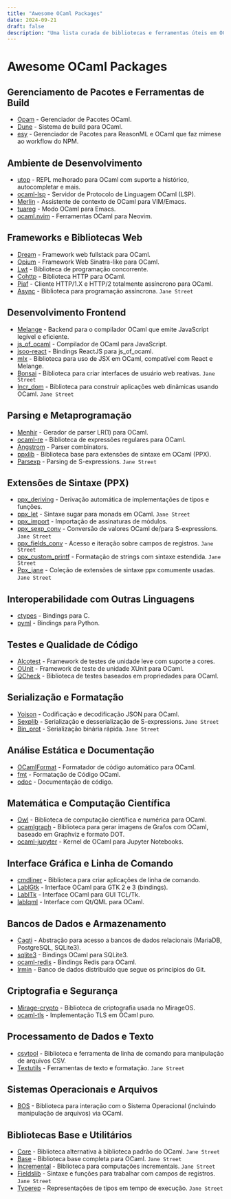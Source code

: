 ```yaml
---
title: "Awesome OCaml Packages"
date: 2024-09-21
draft: false
description: "Uma lista curada de bibliotecas e ferramentas úteis em OCaml"
---
```


# Awesome OCaml Packages

## Gerenciamento de Pacotes e Ferramentas de Build
- [Opam](https://opam.ocaml.org) - Gerenciador de Pacotes OCaml.
- [Dune](https://dune.build) - Sistema de build para OCaml.
- [esy](http://esy.sh/) - Gerenciador de Pacotes para ReasonML e OCaml que faz mimese ao workflow do NPM.

## Ambiente de Desenvolvimento
- [utop](https://github.com/ocaml-community/utop) - REPL melhorado para OCaml com suporte a histórico, autocompletar e mais.
- [ocaml-lsp](https://github.com/ocaml/ocaml-lsp) - Servidor de Protocolo de Linguagem OCaml (LSP).
- [Merlin](https://github.com/ocaml/merlin) - Assistente de contexto de OCaml para VIM/Emacs.
- [tuareg](https://github.com/ocaml/tuareg) - Modo OCaml para Emacs.
- [ocaml.nvim](https://github.com/tjdevries/ocaml.nvim) - Ferramentas OCaml para Neovim.

## Frameworks e Bibliotecas Web
- [Dream](https://aantron.github.io/dream/) - Framework web fullstack para OCaml.
- [Opium](https://github.com/rgrinberg/opium) - Framework Web Sinatra-like para OCaml.
- [Lwt](https://github.com/ocsigen/lwt) - Biblioteca de programação concorrente.
- [Cohttp](https://github.com/mirage/ocaml-cohttp) - Biblioteca HTTP para OCaml.
- [Piaf](https://github.com/anmonteiro/piaf) - Cliente HTTP/1.X e HTTP/2 totalmente assíncrono para OCaml.
- [Async](https://github.com/janestreet/async) - Biblioteca para programação assíncrona. `Jane Street`

## Desenvolvimento Frontend
- [Melange](https://github.com/melange-re/melange) - Backend para o compilador OCaml que emite JavaScript legível e eficiente.
- [js_of_ocaml](https://github.com/ocsigen/js_of_ocaml) - Compilador de OCaml para JavaScript.
- [jsoo-react](https://github.com/ml-in-barcelona/jsoo-react) - Bindings ReactJS para js_of_ocaml.
- [mlx](https://github.com/ocaml-mlx/mlx) - Biblioteca para uso de JSX em OCaml, compatível com React e Melange.
- [Bonsai](https://github.com/janestreet/bonsai) - Biblioteca para criar interfaces de usuário web reativas. `Jane Street`
- [Incr_dom](https://github.com/janestreet/incr_dom) - Biblioteca para construir aplicações web dinâmicas usando OCaml. `Jane Street`

## Parsing e Metaprogramação 
- [Menhir](http://gallium.inria.fr/~fpottier/menhir/) - Gerador de parser LR(1) para OCaml.
- [ocaml-re](https://github.com/ocaml/ocaml-re) - Biblioteca de expressões regulares para OCaml.
- [Angstrom](https://github.com/inhabitedtype/angstrom) - Parser combinators.
- [ppxlib](https://github.com/ocaml-ppx/ppxlib) - Biblioteca base para extensões de sintaxe em OCaml (PPX).
- [Parsexp](https://github.com/janestreet/parsexp) - Parsing de S-expressions. `Jane Street`

## Extensões de Sintaxe (PPX)
- [ppx_deriving](https://github.com/ocaml-ppx/ppx_deriving) - Derivação automática de implementações de tipos e funções.
- [ppx_let](https://github.com/janestreet/ppx_let) - Sintaxe sugar para monads em OCaml. `Jane Street`
- [ppx_import](https://github.com/ocaml-ppx/ppx_import) - Importação de assinaturas de módulos.
- [ppx_sexp_conv](https://github.com/janestreet/ppx_sexp_conv) - Conversão de valores OCaml de/para S-expressions. `Jane Street`
- [ppx_fields_conv](https://github.com/janestreet/ppx_fields_conv) - Acesso e iteração sobre campos de registros. `Jane Street`
- [ppx_custom_printf](https://github.com/janestreet/ppx_custom_printf) - Formatação de strings com sintaxe estendida. `Jane Street`
- [Ppx_jane](https://github.com/janestreet/ppx_jane) - Coleção de extensões de sintaxe ppx comumente usadas. `Jane Street`

## Interoperabilidade com Outras Linguagens
- [ctypes](https://github.com/yallop/ocaml-ctypes) - Bindings para C.
- [pyml](https://github.com/thierry-martinez/pyml) - Bindings para Python.

## Testes e Qualidade de Código
- [Alcotest](https://github.com/mirage/alcotest) - Framework de testes de unidade leve com suporte a cores.
- [OUnit](https://github.com/gildor478/ounit) - Framework de teste de unidade XUnit para OCaml.
- [QCheck](https://github.com/c-cube/qcheck) - Biblioteca de testes baseados em propriedades para OCaml.

## Serialização e Formatação
- [Yojson](https://github.com/ocaml-community/yojson) - Codificação e decodificação JSON para OCaml.
- [Sexplib](https://github.com/janestreet/sexplib) - Serialização e desserialização de S-expressions. `Jane Street`
- [Bin_prot](https://github.com/janestreet/bin_prot) - Serialização binária rápida. `Jane Street`

## Análise Estática e Documentação
- [OCamlFormat](https://github.com/ocaml-ppx/ocamlformat) - Formatador de código automático para OCaml.
- [fmt](https://github.com/dbuenzli/fmt) - Formatação de Código OCaml.
- [odoc](https://github.com/ocaml/odoc) - Documentação de código.

## Matemática e Computação Científica
- [Owl](https://github.com/owlbarn/owl) - Biblioteca de computação científica e numérica para OCaml.
- [ocamlgraph](https://github.com/backtracking/ocamlgraph) - Biblioteca para gerar imagens de Grafos com OCaml, baseado em Graphviz e formato DOT.
- [ocaml-jupyter](https://github.com/akabe/ocaml-jupyter) - Kernel de OCaml para Jupyter Notebooks.

## Interface Gráfica e Linha de Comando
- [cmdliner](https://github.com/dbuenzli/cmdliner) - Biblioteca para criar aplicações de linha de comando.
- [LablGtk](https://garrigue.github.io/lablgtk/) - Interface OCaml para GTK 2 e 3 (bindings).
- [LablTk](https://garrigue.github.io/labltk/) - Interface OCaml para GUI TCL/Tk.
- [lablqml](https://github.com/Kakadu/lablqml) - Interface com Qt/QML para OCaml.

## Bancos de Dados e Armazenamento
- [Caqti](https://github.com/paurkedal/ocaml-caqti) - Abstração para acesso a bancos de dados relacionais (MariaDB, PostgreSQL, SQLite3).
- [sqlite3](https://github.com/mmottl/sqlite3-ocaml) - Bindings OCaml para SQLite3.
- [ocaml-redis](https://github.com/0xffea/ocaml-redis) - Bindings Redis para OCaml.
- [Irmin](https://irmin.org/) - Banco de dados distribuído que segue os princípios do Git.

## Criptografia e Segurança
- [Mirage-crypto](https://github.com/mirage/mirage-crypto) - Biblioteca de criptografia usada no MirageOS.
- [ocaml-tls](https://github.com/mirleft/ocaml-tls) - Implementação TLS em OCaml puro.

## Processamento de Dados e Texto
- [csvtool](https://github.com/Chris00/ocaml-csv) - Biblioteca e ferramenta de linha de comando para manipulação de arquivos CSV.
- [Textutils](https://github.com/janestreet/textutils) - Ferramentas de texto e formatação. `Jane Street`

## Sistemas Operacionais e Arquivos
- [BOS](https://erratique.ch/software/bos) - Biblioteca para interação com o Sistema Operacional (incluindo manipulação de arquivos) via OCaml.

## Bibliotecas Base e Utilitários
- [Core](https://github.com/janestreet/core) - Biblioteca alternativa à biblioteca padrão do OCaml. `Jane Street`
- [Base](https://github.com/janestreet/base) - Biblioteca base completa para OCaml. `Jane Street`
- [Incremental](https://github.com/janestreet/incremental) - Biblioteca para computações incrementais. `Jane Street`
- [Fieldslib](https://github.com/janestreet/fieldslib) - Sintaxe e funções para trabalhar com campos de registros. `Jane Street`
- [Typerep](https://github.com/janestreet/typerep) - Representações de tipos em tempo de execução. `Jane Street`
